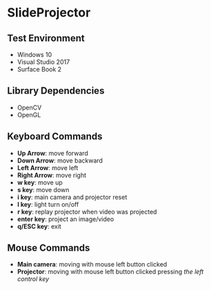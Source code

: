 # SlideProjector

 
  
  
  
## Test Environment
  * Windows 10
  * Visual Studio 2017
  * Surface Book 2
  
## Library Dependencies
  * OpenCV
  * OpenGL

## Keyboard Commands
  * **Up Arrow**: move forward
  * **Down Arrow**: move backward
  * **Left Arrow**: move left
  * **Right Arrow**: move right
  * **w key**: move up
  * **s key**: move down
  * **i key**: main camera and projector reset
  * **l key**: light turn on/off
  * **r key**: replay projector when video was projected
  * **enter key**: project an image/video
  * **q/ESC key**: exit

## Mouse Commands
  * **Main camera**: moving with mouse left button clicked
  * **Projector**: moving with mouse left button clicked pressing *the left control key*
